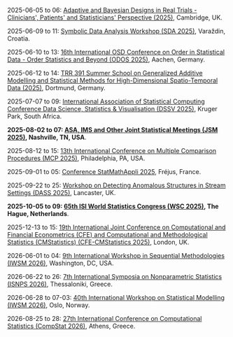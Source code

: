 2025-06-05 to 06: [Adaptive and Bayesian Designs in Real Trials - Clinicians\', Patients\' and Statisticians\' Perspective (2025)](https://onlinesales.admin.cam.ac.uk/conferences-and-events/mrc-biostatistics-unit/adaptive-and-bayesian-designs-in-real-trials/adaptive-and-bayesian-designs-in-real-trials-05-06-june-2025 "This workshop explores adaptive and Bayesian designs in clinical trials, focusing on flexible trial methodologies and Bayesian inference. Topics include adaptive randomization, interim analyses, and applications in personalized medicine, emphasizing statistical and practical perspectives."), Cambridge, UK.

2025-06-09 to 11: [Symbolic Data Analysis Workshop (SDA 2025)](https://gpml.foi.hr/sda_2025/ "SDA 2025 focuses on symbolic data analysis, covering interval-valued data, histogram data, and statistical modeling. Topics include clustering, regression for symbolic data, and applications in social sciences, emphasizing statistical methods for complex data structures."), Varaždin, Croatia.

2025-06-10 to 13: [16th International OSD Conference on Order in Statistical Data - Order Statistics and Beyond (ODOS 2025)](https://www.osd2025.isw.rwth-aachen.de/cms/~bjvtqt/osd2025-isw/ "ODOS 2025 focuses on order statistics, covering extreme value theory, ranked data, and robust statistics. Topics include order-based inference, applications in reliability and finance, emphasizing statistical methods for ordered and extreme data analysis."), Aachen, Germany.

2025-06-12 to 14: [TRR 391 Summer School on Generalized Additive Modelling and Statistical Methods for High-Dimensional Spatio-Temporal Data (2025)](https://trr391.tu-dortmund.de/events/summer-schools/ "This summer school focuses on generalized additive modeling and spatio-temporal data, covering smoothing techniques, Bayesian methods, and high-dimensional statistics. Topics include environmental modeling, epidemiology, emphasizing statistical tools for complex spatio-temporal data analysis."), Dortmund, Germany.

2025-07-07 to 09: [International Association of Statistical Computing Conference Data Science, Statistics & Visualisation (DSSV 2025)](https://iasc-isi.org/dssv2025/ "DSSV 2025 focuses on data science and statistical visualization, covering multivariate analysis, data mining, and interactive graphics. Topics include big data analytics, visualization techniques, and applications in social sciences and health, emphasizing statistical methods for data exploration."), Kruger Park, South Africa.

**2025-08-02 to 07: [ASA, IMS and Other Joint Statistical Meetings (JSM 2025)](https://ww2.amstat.org/meetings/jsm/2025/ "JSM 2025 focuses on statistics and data science, covering Bayesian methods, time-series analysis, and statistical computing. Topics include applications in biostatistics, economics, and machine learning, emphasizing theoretical and applied statistical advancements for diverse fields."), Nashville, TN, USA**.

2025-08-12 to 15: [13th International Conference on Multiple Comparison Procedures (MCP 2025)](http://isbiostat.org/conference-info/ "MCP 2025 focuses on multiple comparison procedures, covering hypothesis testing, p-value adjustments, and statistical inference. Topics include applications in clinical trials, genomics, and biostatistics, emphasizing statistical methods for controlling errors in multiple testing scenarios."), Philadelphia, PA, USA.

2025-09-01 to 05: [Conference StatMathAppli 2025](https://statmathappli.mathnum.inrae.fr "StatMathAppli 2025 focuses on applied statistics and mathematics, covering statistical modeling, optimization, and data analysis. Topics include applications in agriculture, biology, and environmental science, emphasizing practical statistical methods for real-world problem-solving and decision-making."), Fréjus, France.

2025-09-22 to 25: [Workshop on Detecting Anomalous Structures in Stream Settings (DASS 2025)](https://www.anomaly-programme.org/event-details/workshop-on-detecting-anomalous-structures-in-stream-settings-dass-workshop-2025 "DASS 2025 focuses on anomaly detection in data streams, covering statistical modeling, machine learning, and real-time analysis. Topics include applications in cybersecurity, finance, and IoT, emphasizing computational and statistical methods for identifying anomalous patterns in streaming data."), Lancaster, UK.

**2025-10-05 to 09: [65th ISI World Statistics Congress (WSC 2025)](https://isi-next.org/conferences/isi-wsc2025/ "WSC 2025 focuses on statistics, covering statistical theory, data science, and applied methodologies. Topics include Bayesian inference, time-series analysis, and applications in economics, health, and environmental science, emphasizing theoretical and practical advancements in statistical modeling and analysis."), The Hague, Netherlands**.

2025-12-13 to 15: [19th International Joint Conference on Computational and Financial Econometrics (CFE) and Computational and Methodological Statistics (CMStatistics) (CFE-CMStatistics 2025)](https://www.cmstatistics.org/CFECMStatistics2025/ "CFE-CMStatistics 2025 explores computational econometrics and statistics, covering time-series analysis, causal inference, and high-dimensional models. Topics include applications in finance, economics, and social sciences, emphasizing computational and methodological statistical techniques for data analysis."), London, UK.

2026-06-01 to 04: [9th International Workshop in Sequential Methodologies (IWSM 2026)](https://www.american.edu/cas/iwsm2026/ "IWSM 2026 focuses on sequential methodologies, covering sequential analysis, adaptive designs, and hypothesis testing. Topics include applications in clinical trials, quality control, and finance, emphasizing statistical methods for dynamic data collection and decision-making processes."), Washington, DC, USA.

2026-06-22 to 26: [7th International Symposia on Nonparametric Statistics (ISNPS 2026)](https://www.isnps.org/ "ISNPS 2026 explores nonparametric statistics, covering kernel methods, rank-based tests, and functional data analysis. Topics include applications in biostatistics, machine learning, and econometrics, emphasizing statistical techniques for flexible, assumption-free data analysis."), Thessaloniki, Greece.

2026-06-28 to 07-03: [40th International Workshop on Statistical Modelling (IWSM 2026)](https://www.mn.uio.no/math/english/research/groups/statistics-data-science/events/conferences/iwsm2026/ "IWSM 2026 focuses on statistical modeling, covering generalized linear models, Bayesian methods, and mixed models. Topics include applications in biostatistics, environmental science, and social sciences, emphasizing statistical techniques for complex data modeling and analysis."), Oslo, Norway.

2026-08-25 to 28: [27th International Conference on Computational Statistics (CompStat 2026)](https://cmstatistics.org/CFECMStatistics2024/announcements.php "CompStat 2026 explores computational statistics, covering Monte Carlo methods, high-dimensional data analysis, and machine learning. Topics include applications in biostatistics, econometrics, and environmental science, emphasizing computational techniques for statistical modeling and data analysis."), Athens, Greece.

